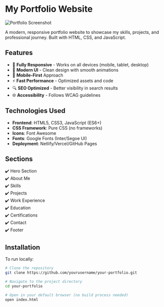 # My Portfolio Website

![Portfolio Screenshot](./screenshot.png) <!-- Add a screenshot if available -->

A modern, responsive portfolio website to showcase my skills, projects, and professional journey. Built with HTML, CSS, and JavaScript.

## Features

- 🚀 **Fully Responsive** - Works on all devices (mobile, tablet, desktop)
- 🌈 **Modern UI** - Clean design with smooth animations
- 📱 **Mobile-First** Approach
- ⚡ **Fast Performance** - Optimized assets and code
- 🔍 **SEO Optimized** - Better visibility in search results
- 🌐 **Accessibility** - Follows WCAG guidelines

## Technologies Used

- **Frontend**: HTML5, CSS3, JavaScript (ES6+)
- **CSS Framework**: Pure CSS (no frameworks)
- **Icons**: Font Awesome
- **Fonts**: Google Fonts (Inter/Segoe UI)
- **Deployment**: Netlify/Vercel/GitHub Pages

## Sections

✔️ Hero Section  
✔️ About Me  
✔️ Skills  
✔️ Projects  
✔️ Work Experience  
✔️ Education  
✔️ Certifications  
✔️ Contact  
✔️ Footer  

## Installation

To run locally:

```bash
# Clone the repository
git clone https://github.com/yourusername/your-portfolio.git

# Navigate to the project directory
cd your-portfolio

# Open in your default browser (no build process needed)
open index.html
